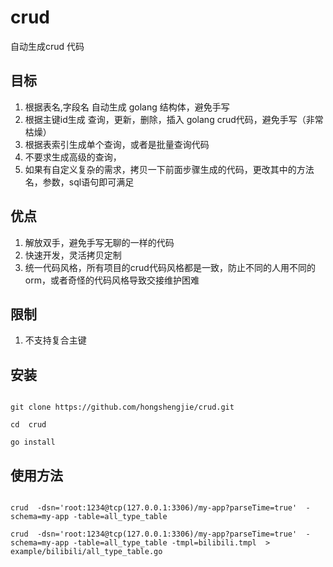 # crud
自动生成crud 代码


## 目标
1. 根据表名,字段名 自动生成 golang 结构体，避免手写
2. 根据主键id生成 查询，更新，删除，插入 golang crud代码，避免手写（非常枯燥）
3. 根据表索引生成单个查询，或者是批量查询代码
4. 不要求生成高级的查询，
5. 如果有自定义复杂的需求，拷贝一下前面步骤生成的代码，更改其中的方法名，参数，sql语句即可满足


## 优点
1. 解放双手，避免手写无聊的一样的代码
2. 快速开发，灵活拷贝定制
3. 统一代码风格，所有项目的crud代码风格都是一致，防止不同的人用不同的orm，或者奇怪的代码风格导致交接维护困难

## 限制
1. 不支持复合主键

 
## 安装

```

git clone https://github.com/hongshengjie/crud.git

cd  crud 

go install 

```

## 使用方法

```

crud  -dsn='root:1234@tcp(127.0.0.1:3306)/my-app?parseTime=true'  -schema=my-app -table=all_type_table  

crud  -dsn='root:1234@tcp(127.0.0.1:3306)/my-app?parseTime=true'  -schema=my-app -table=all_type_table -tmpl=bilibili.tmpl  > example/bilibili/all_type_table.go

```


